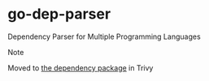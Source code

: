 # go-dep-parser
Dependency Parser for Multiple Programming Languages

> [!NOTE]  
> Moved to [the dependency package](https://github.com/aquasecurity/trivy/tree/main/pkg/dependency) in Trivy
